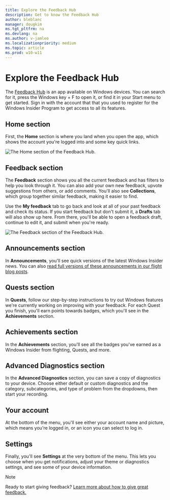 ```yaml
---
title: Explore the Feedback Hub
description: Get to know the Feedback Hub
author: bleblanc
manager: dougkim
ms.tgt_pltfrm: na
ms.devlang: na
ms.author: v-jamleo
ms.localizationpriority: medium
ms.topic: article
ms.prod: w10-w11
---
```


# Explore the Feedback Hub 

The [Feedback Hub](https://aka.ms/WIPFeedbackHub) is an app available on Windows devices. You can search for it, press the Windows key + F to open it, or find it in your Start menu to get started. Sign in with the account that that you used to register for the Windows Insider Program to get access to all its features.

## Home section

First, the **Home** section is where you land when you open the app, which shows the account you're logged into and some key quick links. 

![The Home section of the Feedback Hub.](images/FBH-home.jpg)

## Feedback section

The **Feedback** section shows you all the current feedback and has filters to help you look through it. You can also add your own new feedback, upvote suggestions from others, or add comments. You'll also see **Collections**, which group together similar feedback, making it easier to find.

Use the **My feedback** tab to go back and look at all of your past feedback and check its status. If you start feedback but don't submit it, a **Drafts** tab will also show up here. From there, you'll be able to open a feedback draft, continue to edit it, and submit when you're ready.

![The Feedback section of the Feedback Hub.](images/FBH-feedback.jpg)

## Announcements section

In **Announcements**, you'll see quick versions of the latest Windows Insider news. You can also [read full versions of these announcements in our flight blog posts](https://blogs.windows.com/windows-insider/). 

## Quests section

In **Quests**, follow our step-by-step instructions to try out Windows features we're currently working on improving with your feedback. For each Quest you finish, you'll earn points towards badges, which you'll see in the **Achievements** section. 

## Achievements section

In the **Achievements** section, you'll see all the badges you've earned as a Windows Insider from flighting, Quests, and more.

## Advanced Diagnostics section

In the **Advanced Diagnostics** section, you can save a copy of diagnostics to your device. Choose either default or custom diagnostics and the category, subcategories, and type of problem from the dropdowns, then start your recording.

## Your account

At the bottom of the menu, you'll see either your account name and picture, which means you're logged in, or an icon you can select to log in.

## Settings

Finally, you'll see **Settings** at the very bottom of the menu. This lets you choose when you get notifications, adjust your theme or diagnostics settings, and see some of your device information. 

> [!NOTE] 
> Ready to start giving feedback? [Learn more about how to give great feedback.](./explore-feedback-hub.md)